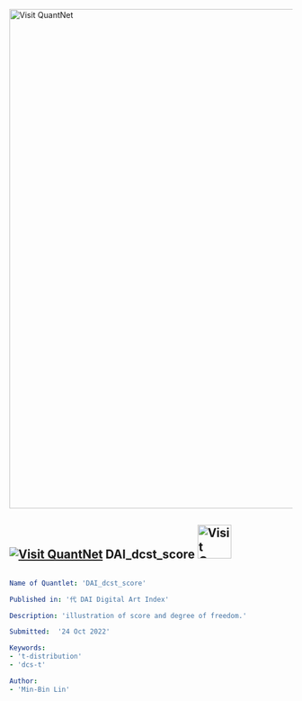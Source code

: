 [<img src="https://github.com/QuantLet/Styleguide-and-FAQ/blob/master/pictures/banner.png" width="888" alt="Visit QuantNet">](http://quantlet.de/)

## [<img src="https://github.com/QuantLet/Styleguide-and-FAQ/blob/master/pictures/qloqo.png" alt="Visit QuantNet">](http://quantlet.de/) **DAI_dcst_score** [<img src="https://github.com/QuantLet/Styleguide-and-FAQ/blob/master/pictures/QN2.png" width="60" alt="Visit QuantNet 2.0">](http://quantlet.de/)

```yaml

Name of Quantlet: 'DAI_dcst_score'

Published in: '代 DAI Digital Art Index'

Description: 'illustration of score and degree of freedom.'

Submitted:  '24 Oct 2022'

Keywords: 
- 't-distribution'
- 'dcs-t'

Author: 
- 'Min-Bin Lin'
```